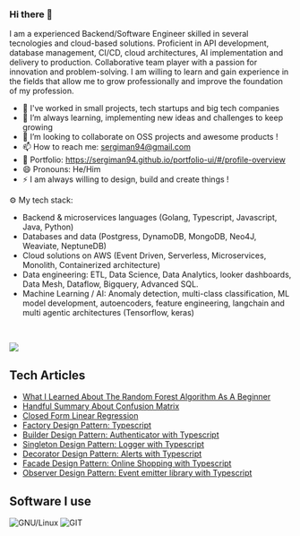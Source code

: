 ### Hi there 👋

I am a experienced Backend/Software Engineer skilled in several tecnologies and cloud-based solutions. Proficient in API development, database management, CI/CD, cloud architectures, AI implementation and delivery to production. Collaborative team player with a passion for innovation and problem-solving. I am willing to learn and gain experience in the fields that allow me to grow professionally and improve the foundation of my profession.

- 🔭 I've worked in small projects, tech startups and big tech companies
- 🌱 I’m always learning, implementing new ideas and challenges to keep growing
- 👯 I’m looking to collaborate on OSS projects and awesome products ! 
- 📫 How to reach me: sergiman94@gmail.com
- 📖 Portfolio: https://sergiman94.github.io/portfolio-ui/#/profile-overview
- 😄 Pronouns: He/Him
- ⚡ I am always willing to design, build and create things !

⚙️ My tech stack:
- Backend & microservices languages (Golang, Typescript, Javascript, Java, Python)
- Databases and data (Postgress, DynamoDB, MongoDB, Neo4J, Weaviate, NeptuneDB) 
- Cloud solutions on AWS (Event Driven, Serverless, Microservices, Monolith, Containerized architecture)
- Data engineering: ETL, Data Science, Data Analytics, looker dashboards, Data Mesh, Dataflow, Bigquery, Advanced SQL.
- Machine Learning / AI: Anomaly detection, multi-class classification, ML model development, autoencoders, feature engineering, langchain and multi agentic architectures (Tensorflow, keras) 

<br/>

[![](https://skillicons.dev/icons?i=aws,js,typescript,go,express,npm,postman,redis,jenkins,dynamodb,workers,md,linux,tensorflow,python,java,rust,vscode,bash,git,webpack,docker,postgres,graphql,firebase,github&perline=6)](https://skillicons.dev)

## Tech Articles

* [What I Learned About The Random Forest Algorithm As A Beginner](https://medium.com/@sergiman94/what-i-learned-about-the-random-forest-algorithm-as-a-beginner-3b22a0e2a26b)
* [Handful Summary About Confusion Matrix](https://medium.com/@sergiman94/handful-summary-about-confusion-matrix-179ff100a881)
* [Closed Form Linear Regression](https://medium.com/@sergiman94/closed-form-linear-regression-217d1bd0feaa)
* [Factory Design Pattern: Typescript](https://medium.com/@sergiman94/factory-design-pattern-typescript-f7b9da20393b)
* [Builder Design Pattern: Authenticator with Typescript](https://medium.com/@sergiman94/builder-design-pattern-authenticator-with-typescript-b2328fa972ff)
* [Singleton Design Pattern: Logger with Typescript](https://medium.com/@sergiman94/singleton-design-pattern-logger-with-typescript-bbf5e65714bd)
* [Decorator Design Pattern: Alerts with Typescript](https://medium.com/@sergiman94/decorator-design-pattern-alerts-with-typescript-81ddf8222f31)
* [Facade Design Pattern: Online Shopping with Typescript](https://medium.com/@sergiman94/facade-design-pattern-online-shopping-with-typescript-0c3ba6ec65b7)
* [Observer Design Pattern: Event emitter library with Typescript](https://medium.com/@sergiman94/observer-design-pattern-event-emitter-library-with-typescript-dc706b88272d7)

## Software I use

![GNU/Linux](https://img.shields.io/badge/GNU%2fLinux-404040.svg?style=for-the-badge&logo=linux&logoColor=white)
![GIT](https://img.shields.io/badge/GIT-C45E00.svg?style=for-the-badge&logo=git&logoColor=white)
